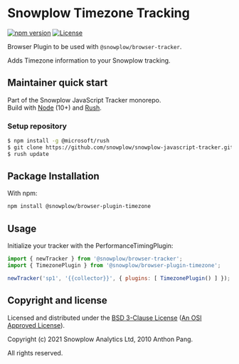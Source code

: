 # Snowplow Timezone Tracking

[![npm version][npm-image]][npm-url]
[![License][license-image]](LICENSE)

Browser Plugin to be used with `@snowplow/browser-tracker`.

Adds Timezone information to your Snowplow tracking.

## Maintainer quick start

Part of the Snowplow JavaScript Tracker monorepo.  
Build with [Node](https://nodejs.org/en/) (10+) and [Rush](https://rushjs.io/).

### Setup repository

```bash
$ npm install -g @microsoft/rush 
$ git clone https://github.com/snowplow/snowplow-javascript-tracker.git
$ rush update
```

## Package Installation

With npm:

```bash
npm install @snowplow/browser-plugin-timezone
```

## Usage

Initialize your tracker with the PerformanceTimingPlugin:

```js
import { newTracker } from '@snowplow/browser-tracker';
import { TimezonePlugin } from '@snowplow/browser-plugin-timezone';

newTracker('sp1', '{{collector}}', { plugins: [ TimezonePlugin() ] }); 
```

## Copyright and license

Licensed and distributed under the [BSD 3-Clause License](LICENSE) ([An OSI Approved License][osi]).

Copyright (c) 2021 Snowplow Analytics Ltd, 2010 Anthon Pang.

All rights reserved.

[npm-url]: https://www.npmjs.com/package/@snowplow/browser-plugin-timezone
[npm-image]: https://img.shields.io/npm/v/@snowplow/browser-plugin-timezone
[docs]: https://docs.snowplowanalytics.com/docs/collecting-data/collecting-from-own-applications/javascript-tracker/
[osi]: https://opensource.org/licenses/BSD-3-Clause
[license-image]: https://img.shields.io/github/license/snowplow/snowplow-javascript-tracker
